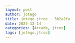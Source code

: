 ```yaml
---
layout: post
author: jotego
title: jotego.jtroc - 3b2a2fa
date: 2024-12-14
categories: [Arcade, jtroc]
tags: [jotego.jtroc]
---
```


